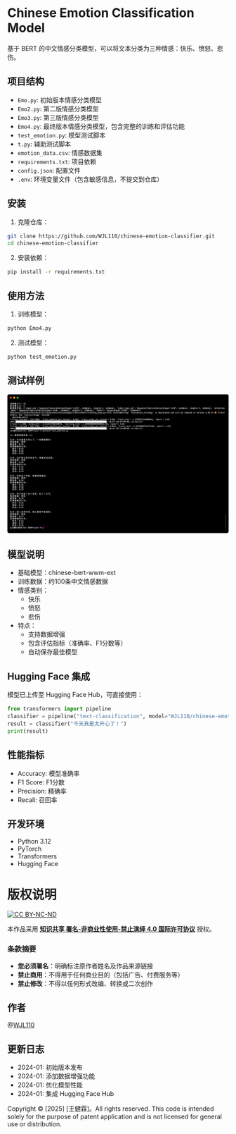 # Chinese Emotion Classification Model

基于 BERT 的中文情感分类模型，可以将文本分类为三种情感：快乐、愤怒、悲伤。

## 项目结构

- `Emo.py`: 初始版本情感分类模型
- `Emo2.py`: 第二版情感分类模型
- `Emo3.py`: 第三版情感分类模型
- `Emo4.py`: 最终版本情感分类模型，包含完整的训练和评估功能
- `test_emotion.py`: 模型测试脚本
- `t.py`: 辅助测试脚本
- `emotion_data.csv`: 情感数据集
- `requirements.txt`: 项目依赖
- `config.json`: 配置文件
- `.env`: 环境变量文件（包含敏感信息，不提交到仓库）

## 安装

1. 克隆仓库：
```bash
git clone https://github.com/WJL110/chinese-emotion-classifier.git
cd chinese-emotion-classifier
```
2. 安装依赖：
```bash
pip install -r requirements.txt
```
## 使用方法

1. 训练模型：
```bash
python Emo4.py
```
2. 测试模型：
```bash
python test_emotion.py
```

## 测试样例
![alt text](/image.png)
## 模型说明

- 基础模型：chinese-bert-wwm-ext
- 训练数据：约100条中文情感数据
- 情感类别：
  - 快乐
  - 愤怒
  - 悲伤
- 特点：
  - 支持数据增强
  - 包含评估指标（准确率、F1分数等）
  - 自动保存最佳模型

## Hugging Face 集成

模型已上传至 Hugging Face Hub，可直接使用：
```python
from transformers import pipeline
classifier = pipeline("text-classification", model="WJL110/chinese-emotion-classifier")
result = classifier("今天真是太开心了！")
print(result)
```

## 性能指标

- Accuracy: 模型准确率
- F1 Score: F1分数
- Precision: 精确率
- Recall: 召回率

## 开发环境

- Python 3.12
- PyTorch
- Transformers
- Hugging Face 

# 版权说明
[![CC BY-NC-ND](https://licensebuttons.net/l/by-nc-nd/4.0/88x31.png)](https://creativecommons.org/licenses/by-nc-nd/4.0/)


本作品采用 **[知识共享 署名-非商业性使用-禁止演绎 4.0 国际许可协议](https://creativecommons.org/licenses/by-nc-nd/4.0/deed.zh)** 授权。

### 条款摘要
- **您必须署名**：明确标注原作者姓名及作品来源链接
- **禁止商用**：不得用于任何商业目的（包括广告、付费服务等）
- **禁止修改**：不得以任何形式改编、转换或二次创作

## 作者

@[WJL110](https://github.com/wjl110)

## 更新日志

- 2024-01: 初始版本发布
- 2024-01: 添加数据增强功能
- 2024-01: 优化模型性能
- 2024-01: 集成 Hugging Face Hub

Copyright © [2025] [王健霖]。All rights reserved.
This code is intended solely for the purpose of patent application and is not licensed for general use or distribution.


